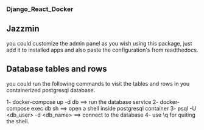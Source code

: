 ### Django_React_Docker

## Jazzmin

you could customize the admin panel as you wish using this package, just add it to
installed apps and also paste the configuration's from readthedocs.

## Database tables and rows

you could run the following commands to visit the tables and rows in you
containerized postgresql database.

1- docker-compose up -d db ==> run the database service
2- docker-compose exec db sh ==> open a shell inside postgresql container
3- psql -U <db_user> -d <db_name> ==> connect to the database
4- use \q for quiting the shell.
